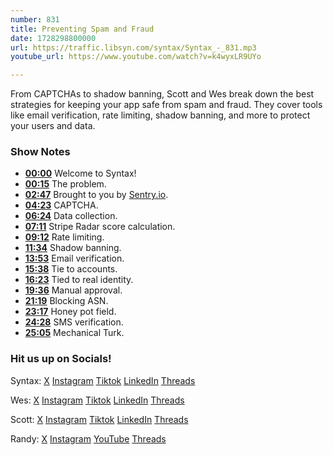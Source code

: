 ```yaml
---
number: 831
title: Preventing Spam and Fraud
date: 1728298800000
url: https://traffic.libsyn.com/syntax/Syntax_-_831.mp3
youtube_url: https://www.youtube.com/watch?v=k4wyxLR9UYo

---
```


From CAPTCHAs to shadow banning, Scott and Wes break down the best strategies for keeping your app safe from spam and fraud. They cover tools like email verification, rate limiting, shadow banning, and more to protect your users and data.

### Show Notes

* **[00:00](#t=00:00)** Welcome to Syntax!
* **[00:15](#t=00:15)** The problem.
* **[02:47](#t=02:47)** Brought to you by [Sentry.io](https://sentry.io/syntax).
* **[04:23](#t=04:23)** CAPTCHA.
* **[06:24](#t=06:24)** Data collection.
* **[07:11](#t=07:11)** Stripe Radar score calculation.
* **[09:12](#t=09:12)** Rate limiting.
* **[11:34](#t=11:34)** Shadow banning.
* **[13:53](#t=13:53)** Email verification.
* **[15:38](#t=15:38)** Tie to accounts.
* **[16:23](#t=16:23)** Tied to real identity.
* **[19:36](#t=19:36)** Manual approval.
* **[21:19](#t=21:19)** Blocking ASN.
* **[23:17](#t=23:17)** Honey pot field.
* **[24:28](#t=24:28)** SMS verification.
* **[25:05](#t=25:05)** Mechanical Turk.

### Hit us up on Socials!

Syntax: [X](https://twitter.com/syntaxfm) [Instagram](https://www.instagram.com/syntax_fm/) [Tiktok](https://www.tiktok.com/@syntaxfm) [LinkedIn](https://www.linkedin.com/company/96077407/admin/feed/posts/) [Threads](https://www.threads.net/@syntax_fm)

Wes: [X](https://twitter.com/wesbos) [Instagram](https://www.instagram.com/wesbos/) [Tiktok](https://www.tiktok.com/@wesbos) [LinkedIn](https://www.linkedin.com/in/wesbos/) [Threads](https://www.threads.net/@wesbos)

Scott: [X](https://twitter.com/stolinski) [Instagram](https://www.instagram.com/stolinski/) [Tiktok](https://www.tiktok.com/@stolinski) [LinkedIn](https://www.linkedin.com/in/stolinski/) [Threads](https://www.threads.net/@stolinski)

Randy: [X](https://twitter.com/randyrektor) [Instagram](https://www.instagram.com/randyrektor/) [YouTube](https://www.youtube.com/@randyrektor) [Threads](https://www.threads.net/@randyrektor)